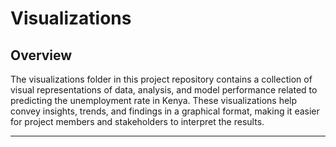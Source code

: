 # Visualizations 
## Overview
The visualizations folder in this project repository contains a collection of visual representations of data, analysis, and model performance related to predicting the unemployment rate in Kenya. These visualizations help convey insights, trends, and findings in a graphical format, making it easier for project members and stakeholders to interpret the results.


-----

